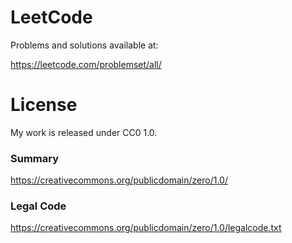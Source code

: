 # LeetCode

Problems and solutions available at:

https://leetcode.com/problemset/all/


# License

My work is released under CC0 1.0.

### Summary
https://creativecommons.org/publicdomain/zero/1.0/

### Legal Code
https://creativecommons.org/publicdomain/zero/1.0/legalcode.txt
